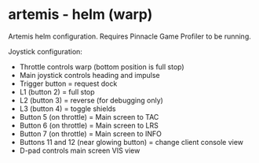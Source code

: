 # artemis - helm (warp)
Artemis helm configuration. Requires Pinnacle Game Profiler to be
running.

Joystick configuration:
* Throttle controls warp (bottom position is full stop)
* Main joystick controls heading and impulse
* Trigger button = request dock
* L1 (button 2) = full stop
* L2 (button 3) = reverse (for debugging only)
* L3 (button 4) = toggle shields
* Button 5 (on throttle) = Main screen to TAC
* Button 6 (on throttle) = Main screen to LRS
* Button 7 (on throttle) = Main screen to INFO
* Buttons 11 and 12 (near glowing button) = change client console view
* D-pad controls main screen VIS view
